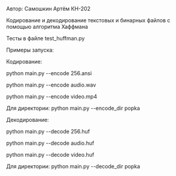 Автор: Самошкин Артём КН-202

Кодирование и декодирование текстовых и бинарных файлов с помощью алгоритма Хаффмана

Тесты в файле test_huffman.py

Примеры запуска:

Кодирование:

python main.py --encode 256.ansi

python main.py --encode audio.wav

python main.py --encode video.mp4

Для директории: 
python main.py --encode_dir popka

Декодирование:

python main.py --decode 256.huf

python main.py --decode audio.huf

python main.py --decode video.huf

Для директории: 
python main.py --decode_dir popka

